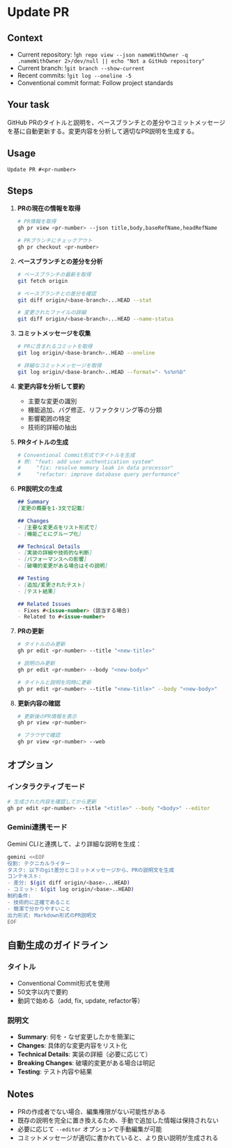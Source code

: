 # Update PR

## Context

- Current repository: !`gh repo view --json nameWithOwner -q .nameWithOwner 2>/dev/null || echo "Not a GitHub repository"`
- Current branch: !`git branch --show-current`
- Recent commits: !`git log --oneline -5`
- Conventional commit format: Follow project standards

## Your task

GitHub PRのタイトルと説明を、ベースブランチとの差分やコミットメッセージを基に自動更新する。変更内容を分析して適切なPR説明を生成する。

## Usage
```
Update PR #<pr-number>
```

## Steps

1. **PRの現在の情報を取得**
   ```bash
   # PR情報を取得
   gh pr view <pr-number> --json title,body,baseRefName,headRefName
   
   # PRブランチにチェックアウト
   gh pr checkout <pr-number>
   ```

2. **ベースブランチとの差分を分析**
   ```bash
   # ベースブランチの最新を取得
   git fetch origin
   
   # ベースブランチとの差分を確認
   git diff origin/<base-branch>...HEAD --stat
   
   # 変更されたファイルの詳細
   git diff origin/<base-branch>...HEAD --name-status
   ```

3. **コミットメッセージを収集**
   ```bash
   # PRに含まれるコミットを取得
   git log origin/<base-branch>..HEAD --oneline
   
   # 詳細なコミットメッセージを取得
   git log origin/<base-branch>..HEAD --format="- %s%n%b"
   ```

4. **変更内容を分析して要約**
   - 主要な変更の識別
   - 機能追加、バグ修正、リファクタリング等の分類
   - 影響範囲の特定
   - 技術的詳細の抽出

5. **PRタイトルの生成**
   ```bash
   # Conventional Commit形式でタイトルを生成
   # 例: "feat: add user authentication system"
   #     "fix: resolve memory leak in data processor"
   #     "refactor: improve database query performance"
   ```

6. **PR説明文の生成**
   ```markdown
   ## Summary
   [変更の概要を1-3文で記載]
   
   ## Changes
   - [主要な変更点をリスト形式で]
   - [機能ごとにグループ化]
   
   ## Technical Details
   - [実装の詳細や技術的な判断]
   - [パフォーマンスへの影響]
   - [破壊的変更がある場合はその説明]
   
   ## Testing
   - [追加/変更されたテスト]
   - [テスト結果]
   
   ## Related Issues
   - Fixes #<issue-number> (該当する場合)
   - Related to #<issue-number>
   ```

7. **PRの更新**
   ```bash
   # タイトルのみ更新
   gh pr edit <pr-number> --title "<new-title>"
   
   # 説明のみ更新
   gh pr edit <pr-number> --body "<new-body>"
   
   # タイトルと説明を同時に更新
   gh pr edit <pr-number> --title "<new-title>" --body "<new-body>"
   ```

8. **更新内容の確認**
   ```bash
   # 更新後のPR情報を表示
   gh pr view <pr-number>
   
   # ブラウザで確認
   gh pr view <pr-number> --web
   ```

## オプション

### インタラクティブモード
```bash
# 生成された内容を確認してから更新
gh pr edit <pr-number> --title "<title>" --body "<body>" --editor
```

### Gemini連携モード
Gemini CLIと連携して、より詳細な説明を生成：
```bash
gemini <<EOF
役割: テクニカルライター
タスク: 以下のgit差分とコミットメッセージから、PRの説明文を生成
コンテキスト: 
- 差分: $(git diff origin/<base>...HEAD)
- コミット: $(git log origin/<base>..HEAD)
制約条件: 
- 技術的に正確であること
- 簡潔で分かりやすいこと
出力形式: Markdown形式のPR説明文
EOF
```

## 自動生成のガイドライン

### タイトル
- Conventional Commit形式を使用
- 50文字以内で要約
- 動詞で始める（add, fix, update, refactor等）

### 説明文
- **Summary**: 何を・なぜ変更したかを簡潔に
- **Changes**: 具体的な変更内容をリスト化
- **Technical Details**: 実装の詳細（必要に応じて）
- **Breaking Changes**: 破壊的変更がある場合は明記
- **Testing**: テスト内容や結果

## Notes

- PRの作成者でない場合、編集権限がない可能性がある
- 既存の説明を完全に置き換えるため、手動で追加した情報は保持されない
- 必要に応じて `--editor` オプションで手動編集が可能
- コミットメッセージが適切に書かれていると、より良い説明が生成される